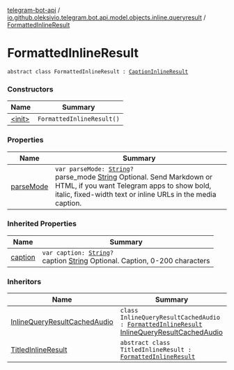 [telegram-bot-api](../../index.md) / [io.github.oleksivio.telegram.bot.api.model.objects.inline.queryresult](../index.md) / [FormattedInlineResult](./index.md)

# FormattedInlineResult

`abstract class FormattedInlineResult : `[`CaptionInlineResult`](../-caption-inline-result/index.md)

### Constructors

| Name | Summary |
|---|---|
| [&lt;init&gt;](-init-.md) | `FormattedInlineResult()` |

### Properties

| Name | Summary |
|---|---|
| [parseMode](parse-mode.md) | `var parseMode: `[`String`](https://kotlinlang.org/api/latest/jvm/stdlib/kotlin/-string/index.html)`?`<br>parse_mode [String](https://kotlinlang.org/api/latest/jvm/stdlib/kotlin/-string/index.html) Optional. Send Markdown or HTML, if you want Telegram apps to show bold, italic, fixed-width text or inline URLs in the media caption. |

### Inherited Properties

| Name | Summary |
|---|---|
| [caption](../-caption-inline-result/caption.md) | `var caption: `[`String`](https://kotlinlang.org/api/latest/jvm/stdlib/kotlin/-string/index.html)`?`<br>caption [String](https://kotlinlang.org/api/latest/jvm/stdlib/kotlin/-string/index.html) Optional. Caption, 0-200 characters |

### Inheritors

| Name | Summary |
|---|---|
| [InlineQueryResultCachedAudio](../-inline-query-result-cached-audio/index.md) | `class InlineQueryResultCachedAudio : `[`FormattedInlineResult`](./index.md)<br>[InlineQueryResultCachedAudio](https://core.telegram.org/bots/api/#inlinequeryresultcachedaudio) |
| [TitledInlineResult](../-titled-inline-result/index.md) | `abstract class TitledInlineResult : `[`FormattedInlineResult`](./index.md) |
